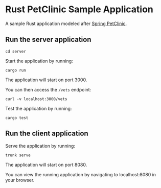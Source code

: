 # Rust PetClinic Sample Application

A sample Rust application modeled after [Spring PetClinic](https://github.com/spring-projects/spring-petclinic).

## Run the server application
```
cd server
```

Start the application by running:
```
cargo run
```
The application will start on port 3000.

You can then access the `/vets` endpoint:
```
curl -v localhost:3000/vets
```

Test the application by running:
```
cargo test
```

## Run the client application

Serve the application by running:
```
trunk serve
```
The application will start on port 8080.

You can view the running application by navigating to localhost:8080 in your browser.
